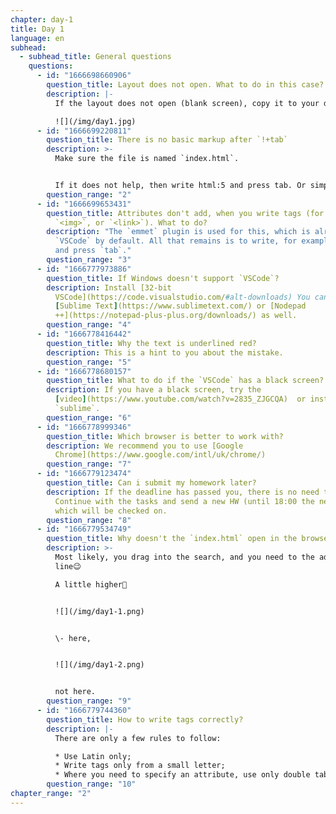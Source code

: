 ```yaml
---
chapter: day-1
title: Day 1
language: en
subhead:
  - subhead_title: General questions
    questions:
      - id: "1666698660906"
        question_title: Layout does not open. What to do in this case?
        description: |-
          If the layout does not open (blank screen), copy it to your drafts

          ![](/img/day1.jpg)
      - id: "1666699220811"
        question_title: There is no basic markup after `!+tab`
        description: >-
          Make sure the file is named `index.html`.


          If it does not help, then write html:5 and press tab. Or simply write html and select html:5 from the drop-down list (in the code editor in the `index.html` file)
        question_range: "2"
      - id: "1666699653431"
        question_title: Attributes don't add, when you write tags (for example `<﻿t>`,
          `<img>`, or `<link>`). What to do?
        description: "The `emmet` plugin is used for this, which is already installed in
          `VSCode` by default. All that remains is to write, for example: `img`
          and press `tab`."
        question_range: "3"
      - id: "1666777973886"
        question_title: I﻿f Windows doesn't support `VSCode`?
        description: I﻿nstall [32-bit
          VSCode](https://code.visualstudio.com/#alt-downloads) You can use
          [Sublime Text](https://www.sublimetext.com/) or [Nodepad
          ++](https://notepad-plus-plus.org/downloads/) as well.
        question_range: "4"
      - id: "1666778416442"
        question_title: Why the text is underlined red?
        description: This is a hint to you about the mistake.
        question_range: "5"
      - id: "1666778680157"
        question_title: What to do if the `VSCode` has a black screen?
        description: I﻿f you have a black screen, try the
          [video](https://www.youtube.com/watch?v=2835_ZJGCQA)  or install
          `sublime`.
        question_range: "6"
      - id: "1666778999346"
        question_title: Which browser is better to work with?
        description: W﻿e recommend you to use [Google
          Chrome](https://www.google.com/intl/uk/chrome/)
        question_range: "7"
      - id: "1666779123474"
        question_title: Сan i submit my homework later?
        description: If the deadline has passed you, there is no need to send this HW.
          Continue with the tasks and send a new HW (until 18:00 the next day),
          which will be checked on.
        question_range: "8"
      - id: "1666779534749"
        question_title: Why doesn't the `index.html` open in the browser?
        description: >-
          Most likely, you drag into the search, and you need to the address
          line😉

          A little higher🤗


          ![](/img/day1-1.png)


          \-﻿ here,


          ![](/img/day1-2.png)


          n﻿ot here.
        question_range: "9"
      - id: "1666779744360"
        question_title: How to write tags correctly?
        description: |-
          There are only a few rules to follow:

          * Use Latin only;
          * Write tags only from a small letter;
          * Where you need to specify an attribute, use only double tabs.
        question_range: "10"
chapter_range: "2"
---
```

